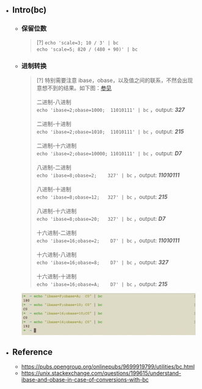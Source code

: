 * ## Intro(bc)

    + ### 保留位数

        > [?] `echo 'scale=3; 10 / 3' | bc `
        <br>`echo 'scale=5; 820 / (480 + 90)' | bc`

    + ### 进制转换

        > [?] 特别需要注意 ibase，obase，以及值之间的联系，不然会出现意想不到的结果。如下图：[参见](https://unix.stackexchange.com/questions/199615/understand-ibase-and-obase-in-case-of-conversions-with-bc)
        <br><br> 二进制-八进制
        <br>`echo 'ibase=2;obase=1000;  11010111' | bc` ，output: ***327***
        <br><br> 二进制-十进制
        <br>`echo 'ibase=2;obase=1010;  11010111' | bc` ，output: ***215***
        <br><br> 二进制-十六进制
        <br>`echo 'ibase=2;obase=10000; 11010111' | bc` ，output: ***D7***
        <br><br> 八进制-二进制
        <br>`echo 'ibase=8;obase=2;    327' | bc` ，output: ***11010111***
        <br><br> 八进制-十进制
        <br>`echo 'ibase=8;obase=12;   327' | bc` ，output: ***215***
        <br><br> 八进制-十六进制
        <br>`echo 'ibase=8;obase=20;   327' | bc` ，output: ***D7***
        <br><br> 十六进制-二进制
        <br>`echo 'ibase=16;obase=2;    D7' | bc` ，output: ***11010111***
        <br><br> 十六进制-八进制
        <br>`echo 'ibase=16;obase=8;    D7' | bc` ，output: ***327***
        <br><br> 十六进制-十进制
        <br>`echo 'ibase=16;obase=A;    D7' | bc` ，output: ***215***

        ![](/.images/devops/os/util/bc-base-conversion-01.png ':size=70%')

* ## Reference
    + https://pubs.opengroup.org/onlinepubs/9699919799/utilities/bc.html
    + https://unix.stackexchange.com/questions/199615/understand-ibase-and-obase-in-case-of-conversions-with-bc